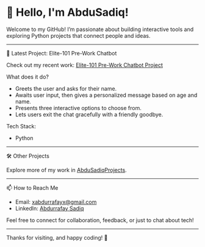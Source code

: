 # 👋 Hello, I'm AbduSadiq!

Welcome to my GitHub! I’m passionate about building interactive tools and exploring Python projects that connect people and ideas.

---

🚀 Latest Project: Elite-101 Pre-Work Chatbot

Check out my recent work: [Elite-101 Pre-Work Chatbot Project](https://github.com/AbduSadiq/AbduSadiqProjects)

What does it do?
- Greets the user and asks for their name.
- Awaits user input, then gives a personalized message based on age and name.
- Presents three interactive options to choose from.
- Lets users exit the chat gracefully with a friendly goodbye.

Tech Stack:
- Python

---

🛠️ Other Projects

Explore more of my work in [AbduSadiqProjects](https://github.com/AbduSadiq/AbduSadiqProjects).

---

📫 How to Reach Me

- Email: xabdurrafayx@gmail.com
- LinkedIn: [Abdurrafay Sadiq](https://linkedin.com/in/AbdurrafaySadiq)

Feel free to connect for collaboration, feedback, or just to chat about tech!

---

Thanks for visiting, and happy coding! 🚀
